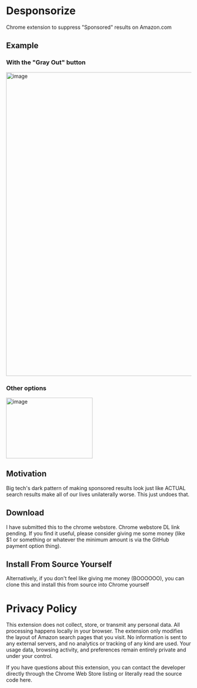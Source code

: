 # Desponsorize

Chrome extension to suppress "Sponsored" results on Amazon.com

## Example

### With the "Gray Out" button

<img width="916" height="825" alt="image" src="https://github.com/user-attachments/assets/b1bc0a62-b540-40e7-8f87-c02d5e7e8423" />

### Other options

<img width="235" height="165" alt="image" src="https://github.com/user-attachments/assets/a99d2023-3b83-40fa-8489-aee6329be131" />

## Motivation

Big tech's dark pattern of making sponsored results look just like ACTUAL search results make all of our lives unilaterally worse. This just undoes that.

## Download

I have submitted this to the chrome webstore. Chrome webstore DL link pending. If you find it useful, please consider giving me some money (like $1 or something or whatever the minimum amount is via the GitHub payment option thing).

## Install From Source Yourself

Alternatively, if you don't feel like giving me money (BOOOOOO), you can clone this and install this from source into Chrome yourself

# Privacy Policy 

This extension does not collect, store, or transmit any personal data.
All processing happens locally in your browser. The extension only modifies the layout of Amazon search pages that you visit.
No information is sent to any external servers, and no analytics or tracking of any kind are used.
Your usage data, browsing activity, and preferences remain entirely private and under your control.

If you have questions about this extension, you can contact the developer directly through the Chrome Web Store listing or literally read the source code here.


